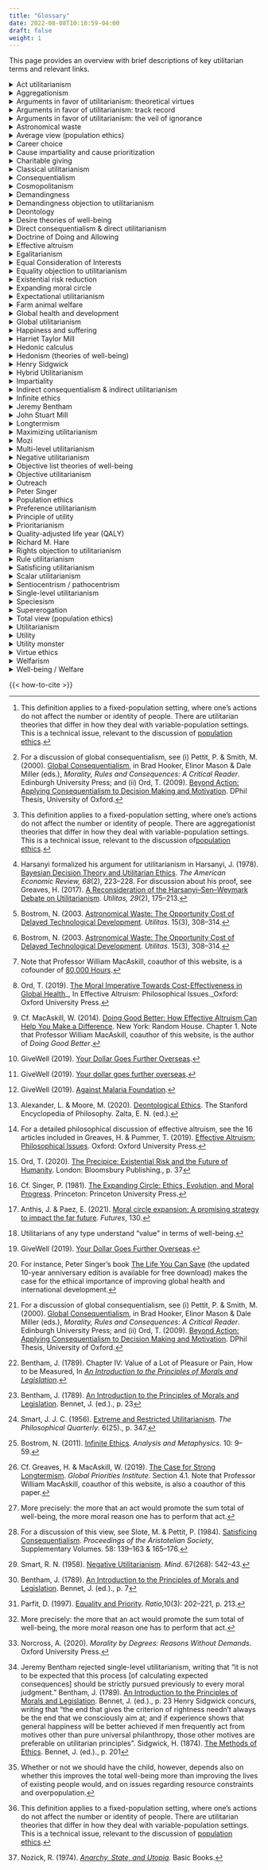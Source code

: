 ```yaml
---
title: "Glossary"
date: 2022-08-08T10:10:59-04:00
draft: false
weight: 1
---
```


This page provides an overview with brief descriptions of key utilitarian terms and relevant links.

<details>
<summary>Act utilitarianism<span class="icon"></span></summary>

Act utilitarianism is the view that one morally ought to promote just the sum total of well-being.[^1] Act utilitarianism is the best known version of [direct consequentialism](/types-of-utilitarianism#consequentialism) and is often contrasted with _rule utilitarianism_, an indirect consequentialist view. Contemporary utilitarian philosophers often endorse [global utilitarianism](/types-of-utilitarianism#global-utilitarianism-versus-hybrid-utilitarianism), which emphasizes that utilitarian standards of moral evaluation apply to anything of interest (not just acts).[^2]

</details>

<details>
<summary>Aggregationism<span class="icon"></span></summary>

_→ Main article: [Aggregationism](/types-of-utilitarianism#aggregationism)_

Aggregationism holds that the value of the world is the sum of the values of its parts, where these parts are local phenomena such as experiences, lives, or societies.[^3] When combined with welfarism and the equal consideration of interests, this view implies that we can meaningfully add up the well-being of different individuals, and use this total to determine which trade-offs are worth making. Aggregationism is one of the [four elements of utilitarian ethical theories](/types-of-utilitarianism#the-four-elements-of-utilitarianism).

</details>

<details>
<summary>Arguments in favor of utilitarianism: theoretical virtues<span class="icon"></span></summary>

_→ Main article:_ _[Arguments for utilitarianism](/arguments-for-utilitarianism)_

Utilitarianism has strong theoretical virtues as an ethical theory. It is simple and clear, and it provides concrete implications for how to act in any situation.

</details>

<details>
<summary>Arguments in favor of utilitarianism: track record<span class="icon"></span></summary>

_→ Main article: [Track Record](/introduction-to-utilitarianism#track-record)_

Utilitarian moral reasoning has a strong track record of contributing to humanity’s collective moral progress. The classical utilitarians of the 18th and 19th centuries—[Jeremy Bentham](/utilitarian-thinker/jeremy-bentham), [John Stuart Mill](/utilitarian-thinker/john-stuart-mill), and [Henry Sidgwick](/utilitarian-thinker/henry-sidgwick)—had social and political attitudes that were far ahead of their time. While the early proponents of utilitarianism were still far from getting everything right, their utilitarian reasoning led them to escape many of their time’s moral prejudices and develop more enlightened moral views. Utilitarianism enabled Bentham, Mill, and Sidgwick to make better moral “predictions” than those who endorsed alternative moral views. That is, utilitarianism led the early utilitarians to many conclusions which struck people as counterintuitive at the time but which most of us now understand as right. This provides us with some reason to expect that when today's "common sense" moral intuitions conflict with utilitarian conclusions, the latter are more likely to be correct. At the very least, checking our moral and political views against utilitarian principles may help us to avoid and overcome some of our own biases.

</details>

<details>
<summary>Arguments in favor of utilitarianism: the veil of ignorance<span class="icon"></span></summary>

_→ Main article:_ _[Arguments for utilitarianism: The Golden Rule, the Veil of Ignorance, and the Ideal Observer](/arguments-for-utilitarianism#the-golden-rule-the-veil-of-ignorance-and-the-ideal-observer)_

Imagine you had to decide how to structure society from behind a [veil of ignorance](https://plato.stanford.edu/entries/original-position/). Behind this veil of ignorance, you know all the facts about each person’s circumstances in society—what their income is, how happy they are, how they are affected by social policies, and their preferences and likes. However, what you do not know is which of these people you are. You only know that you have an _equal chance_of being any__of these people. Imagine, now, that you are trying to act in a rational and self-interested way—you are just trying to do whatever is best for yourself. How would you structure society?

Nobel Prize-winning economist John Harsanyi proved that in this situation you will structure society to promote the sum total of everyone’s well-being.[^4] In other words, if you are rational and acting in self-interest and were put behind the veil of ignorance, you would come to use some version of utilitarianism as the principle to decide about the structure and rules of society.

</details>

<details>
<summary>Astronomical waste<span class="icon"></span></summary>

Oxford philosopher Nick Bostrom [writes that](https://www.nickbostrom.com/astronomical/waste.pdf) “With very advanced technology, a very large population of people living happy lives could be sustained in the accessible region of the universe. For every year that development of such technologies and colonization of the universe is delayed, there is therefore a corresponding opportunity cost: a potential good, lives worth living, is not being realized”.[^5] He coined the term “astronomical waste” to describe this opportunity cost of delayed technological development. Bostrom argues that, despite this large opportunity cost, utilitarians should not aim to maximize the rate of technological progress “but rather that we ought to maximize its safety, i.e. the probability that colonization will eventually occur”.[^6]

See also: [Existential risk reduction](/acting-on-utilitarianism#existential-risk-reduction)

</details>

<details>
<summary>Average view (population ethics)<span class="icon"></span></summary>

_→ Main article: [Average view (population ethics)](/population-ethics#the-average-view)_

The average view of population ethics regards one outcome as better than another if and only if it contains greater average well-being. Since the average view aims only to improve the average well-being level, it disregards—in contrast to [the total view](/population-ethics#the-total-view)—the number of individuals that exist. The average view avoids the [repugnant conclusion](/population-ethics#objecting-to-the-total-view) because it states that reductions in the average well-being level can never be compensated for merely by adding more people to the population.

However, the average view has very little support among moral philosophers since it suffers from severe problems. Among other defects, the average view entails the _sadistic conclusion_: that it can sometimes be better to create lives with negative well-being than to create lives with positive well-being from the same starting point, all else equal. Adding a small number of tortured, miserable people to a population diminishes the average well-being less than adding a sufficiently large number of people whose lives are pretty good, yet below the existing average.

The main alternatives to the average view of population ethics are the _[total view](/population-ethics#the-total-view)_ and _[person-affecting views](/population-ethics#person-affecting-views-and-the-procreative-asymmetry)_. According to the total view, one outcome is better than another if and only if it contains a greater sum total of well-being, even if that is in virtue of simply having more people. Person-affecting views are a family of views that share the intuition that an act can only be good or bad if it is good or bad _for_ someone. Standard person-affecting views stand in opposition to the total view since they entail that there is no moral good in bringing new people into existence because nonexistence means there is no one for whom it could be good to be created.

</details>

<details>
<summary>Career choice<span class="icon"></span></summary>

_→ Main article: [Career choice](/acting-on-utilitarianism#career-choice)_

Most of us will spend around 80,000 hours during our lives on our professional careers, and some careers achieve much more good than others. Your choice of career is, therefore, one of the most important moral choices of your life. By using this time to address the most pressing global problems, we can do an enormous amount of good. Yet, it is far from obvious which careers will allow you to do the most good from a utilitarian perspective.

Fortunately, there is research available to help us make more informed choices. The organization [80,000 Hours](https://80000hours.org/)[^7] aims to help people use their careers to solve the world’s most pressing problems. To do this, they research how individuals can maximize the social impact of their careers, create online advice, and support readers who might enter priority areas.

</details>

<details>
<summary>Cause impartiality and cause prioritization<span class="icon"></span></summary>

[Cause impartiality](/utilitarianism-and-practical-ethics#cause-impartiality) is the view that one’s choice of social cause to focus on should depend on, and only on, the expected amount of good that one can do in that cause. Which causes will allow us to do the greatest amount of good by promoting well-being? Finding the answer to that question is called [cause prioritization](/acting-on-utilitarianism#cause-prioritization).

We know that some ways of benefiting individuals do much more good than others. For example, within the cause of [global health and development](/acting-on-utilitarianism#global-health-and-development), some interventions are over 100 times as effective as others.[^8] Furthermore, many researchers believe that the difference in expected impact among _causes_ is as great as the differences among _interventions within a particular cause_. If so, focusing on the very best causes is vastly more impactful than focusing on average ones.

</details>

<details>
<summary>Charitable giving<span class="icon"></span></summary>

_→ Main article: [Charitable giving](/acting-on-utilitarianism#charitable-giving)_

In slogan form, the utilitarian recommendation for using your money to help others is to “give more and give better”. Giving more simply means increasing the proportion of your income you give to charity. Giving better means finding and donating to the organizations that make the best use of your donation.

Citizens of affluent countries are in the richest few percent of the world’s population. By making small sacrifices, those in the affluent world have the power to dramatically improve the lives of others. Due to the extreme inequalities in wealth and income, one can do a lot more good by giving money to those most in need than by spending it on oneself.[^9]

To give better, one can follow the recommendations from organizations such as [GiveWell](https://www.givewell.org/), which conducts exceptionally in-depth charity evaluations. GiveWell’s best-guess estimate is that the most cost-effective charities working in global health can save a child’s life for about $3,000.[^10]

</details>

<details>
<summary>Classical utilitarianism<span class="icon"></span></summary>

_→ Main article: [Classical utilitarianism](/types-of-utilitarianism#the-two-elements-of-classical-utilitarianism)_

Classical utilitarianism is the view that one morally ought to promote just the sum total of happiness over suffering. Classical utilitarianism can be distinguished from the wider utilitarian family of views because it accepts _[hedonism](/theories-of-wellbeing#hedonism)_ as a theory of well-being and _[the total view](/population-ethics#the-total-view)_ of population ethics.

</details>

<details>
<summary>Consequentialism<span class="icon"></span></summary>

_→ Main article: [Consequentialism](/types-of-utilitarianism#consequentialism)_

Consequentialism is the view that one morally ought to promote just good outcomes. On this view, bringing about good outcomes is all that ultimately matters, from a moral perspective. Thus, to evaluate whether to perform an action, we should look at its overall consequences, rather than any of its other features (such as the _type_ of action that it is). For instance, when breaking a promise has bad consequences—as it usually does—consequentialists oppose it. However, breaking a promise is not considered wrong in itself. In exceptional cases, breaking a promise could be the morally best action available, such as when it is necessary to save a life.

Consequentialism is one of the [four elements of utilitarian ethical theories](/types-of-utilitarianism#the-four-elements-of-utilitarianism).

External links: [Consequentialism](https://plato.stanford.edu/entries/consequentialism/ ), Stanford Encyclopedia of Philosophy

</details>

<details>
<summary>Cosmopolitanism<span class="icon"></span></summary>

_→ Main article: [Cosmopolitanism](/utilitarianism-and-practical-ethics#cosmopolitanism)_

Moral cosmopolitanism is the view that if you have the means to save a life in a faraway country, doing so matters just as much as saving a life close by in your own country; all lives deserve equal moral consideration, wherever they are.

Utilitarianism accepts moral cosmopolitanism and consequently regards geographical distance and national membership as not intrinsically morally relevant. This means that, by the lights of utilitarianism, we have no grounds for discriminating against someone because of where they live, where they come from, or what nationality they have.

An implication of accepting moral cosmopolitanism is to take [improving global health and development](/acting-on-utilitarianism#global-health-and-development) very seriously as moral priorities.

External links: [Taxonomy of Contemporary Cosmopolitanisms](https://plato.stanford.edu/entries/cosmopolitanism/#TaxoContCosm ), Stanford Encyclopedia of Philosophy

</details>

<details>
<summary>Demandingness<span class="icon"></span></summary>

_→ Main article: [Demandingness](/utilitarianism-and-practical-ethics#demandingness)_

Utilitarianism is a very demanding ethical theory: it maintains that any time you can do more to help other people than you can to help yourself, you should do so. For example, if you could sacrifice your life to save the lives of several other people then, other things being equal, according to utilitarianism, you ought to do so.

Though occasions where sacrificing your own life is the best thing to do are rare, utilitarianism is still very demanding in the world today. For example, by[donating to a highly effective global health charity](/acting-on-utilitarianism#charitable-giving), you can save a child’s life for just a few thousand dollars.[^11] As long as such donations benefit others more than a few thousand dollars would benefit yourself—as they almost certainly do, if you are a typical citizen of an affluent country—you ought to donate. Indeed, you likely ought to donate the majority of your lifetime income.

As well as requiring very significant donations, utilitarianism claims that you ought to [choose whatever career will most benefit others](/acting-on-utilitarianism#career-choice), too. This might involve non-profit work, conducting important research, or going into politics or advocacy.

See also: [Demandingness Objection to Utilitarianism](/objections-to-utilitarianism/demandingness)

</details>

<details>
<summary>Demandingness objection to utilitarianism<span class="icon"></span></summary>

_→ Main article: [Demandingness objection to utilitarianism](/objections-to-utilitarianism/demandingness)_

Many critics argue that utilitarianism is too demanding, because it requires us to always act such as to bring about the best outcome. The theory leaves no room for actions that are permissible yet do not bring about the best consequences; this is why some critics claim that utilitarianism is a morality only for saints.

Consider that the money a person spends on dining out could pay for several bednets, each protecting two children in a low-income country from malaria for about two years.[^12] From a utilitarian perspective, the benefit to the person from dining out is much smaller than the benefit to the children from not having malaria, so it would seem the person has acted wrongly in choosing to have a meal out. Analogous reasoning applies to how we use our time: the hours someone spends on social media should apparently be spent volunteering for a charity, or working harder at one’s job to earn more money to donate.

See the article [The Demandingness Objection](/objections-to-utilitarianism/demandingness) on how proponents of utilitarianism might respond to this objection.

</details>

<details>
<summary>Deontology<span class="icon"></span></summary>

According to _deontology_, morality is about following a system of duties and rules, like “Do Not Lie” or “Do Not Steal”. As Larry Alexander and Michael Moore [write](https://plato.stanford.edu/entries/ethics-deontological/ ): “In contrast to consequentialist theories, deontological theories judge the morality of choices by criteria different from the states of affairs those choices bring about. The most familiar forms of deontology, and also the forms presenting the greatest contrast to consequentialism, hold that some choices cannot be justified by their effects—that no matter how morally good their consequences, some choices are morally forbidden”.[^13]

The main alternatives to deontology are _[consequentialism](/types-of-utilitarianism#consequentialism)_, the view that the moral rightness of actions (or rules, policies, etc.) depends on, and only on, the value of their consequences, and _[virtue ethics](https://plato.stanford.edu/entries/ethics-virtue/)_, according to which morality is fundamentally about having or developing a virtuous character.

External links: [Deontological Ethics](https://plato.stanford.edu/entries/ethics-deontological/ ), Stanford Encyclopedia of Philosophy

</details>

<details>
<summary>Desire theories of well-being<span class="icon"></span></summary>

_→ Main article: [Desire theories of well-being](/theories-of-wellbeing#desire-theories)_

According to desire theories only the satisfaction of desires or preferences matters for an individual’s well-being. The most well known desire theory is preference utilitarianism, the ethical theory on which you ought to promote just the sum total of preference satisfaction over dissatisfaction.

The alternatives to desire theories include _[hedonism](/theories-of-wellbeing#hedonism)_, according to which the individual’s conscious experiences determines their well-being, and _[objective list theories](/theories-of-wellbeing#objective-list-theories)_, which propose a list of items that constitute well-being, such as conscious experiences, art, knowledge, love, friendship, and more.

</details>

<details>
<summary>Direct consequentialism & direct utilitarianism<span class="icon"></span></summary>

_→ Main article: [Consequentialism](/types-of-utilitarianism#consequentialism)_

According to direct consequentialism, the rightness of an action (or rule, policy, etc.) depends only on its consequences. On this view, to determine the right action in some set of feasible actions, we should directly evaluate the consequences of the actions to see which has the best consequences. The most well known direct consequentialist view is act utilitarianism, which assesses the moral rightness of actions, and only of actions, according to the sum total of well-being they produce.

The alternative to direct consequentialism is indirect consequentialism, according to which we should evaluate the moral status of an action (or rule, policy, etc.) _indirectly_, based on its relationship to something else (such as a rule), whose status is itself assessed in terms of its consequences.

</details>

<details>
<summary>Doctrine of Doing and Allowing<span class="icon"></span></summary>

_→ Main article: [Doctrine of Doing and Allowing](/utilitarianism-and-practical-ethics#is-there-a-difference-between-doing-and-allowing-harm)_

Many non-consequentialists believe there is a morally relevant difference between [doing harm and allowing harm](https://plato.stanford.edu/entries/doing-allowing/), even if the consequences of an action or inaction are the same. This position is known as the “Doctrine of Doing and Allowing”, according to which harms caused by actions—by things we actively do—are worse than harms of omission.

However, while consequentialists—including utilitarians—accept that doing harm is typically instrumentally worse than allowing harm, they deny that doing harm is intrinsically worse than allowing harm. Thus, they reject the Doctrine of Doing and Allowing.

</details>

<details>
<summary>Effective altruism<span class="icon"></span></summary>

_→ Main article: [Effective altruism](/acting-on-utilitarianism#effective-altruism)_

Those in the [effective altruism](https://www.effectivealtruism.org/) movement try to figure out, of all the different uses of our resources, which ones will do the most good, impartially considered, and act on that basis. So defined, effective altruism is both a research project—to figure out how to do the most good—and a practical project to implement the best guesses we have about how to do the most good.[^14]

</details>

<details>
<summary>Egalitarianism<span class="icon"></span></summary>

_→ Main article: [Egalitarianism](/near-utilitarian-alternatives#egalitarianism-and-distributive-justice)_

Egalitarianism is the view that inequality is bad _in itself_, over and above any instrumental effects it may have on people's well-being.

Egalitarians thus reject [welfarism](/types-of-utilitarianism#welfarism), the view that positive well-being is the only intrinsic good, and negative well-being is the only intrinsic bad.

External links: [Egalitarianism](https://plato.stanford.edu/entries/egalitarianism/ ), Stanford Encyclopedia of Philosophy

</details>

<details>
<summary>Equal Consideration of Interests<span class="icon"></span></summary>

_→ Main article: [Impartiality and the Equal Consideration of Interests](/types-of-utilitarianism#impartiality-and-the-equal-consideration-of-interests)_

The _equal consideration of interests_ is a distinctively utilitarian conception of impartiality, according to which equal weight must be given to the interests of all individuals. This means treating well-being as equally valuable regardless of when, where, or to whom it occurs.

Alternative views include [prioritarianism](/near-utilitarian-alternatives#prioritarianism) (which gives extra weight to the interests of the worse off) and [partialism](/near-utilitarian-alternatives#egoism-and-partialism) (which abandons impartiality, allowing us to give extra weight to ourselves and the interests of our nearest and dearest).

</details>

<details>
<summary>Equality objection to utilitarianism<span class="icon"></span></summary>

_→ Main article: [Equality objection to utilitarianism](/objections-to-utilitarianism/equality)_

Some argue that utilitarianism conflicts with the ideal of equality. Suppose, for example, that you could choose between two possible distributions of well-being, _Equality_and _Inequality_: Equality has 1,000 people at well-being level 45, while Inequality has 500 people at 80 well-being and another 500 people at 20 well-being.

By the lights of utilitarianism, only the sum total of well-being determines the goodness of an outcome: it does not matter how that well-being is distributed across people. Since the sum total of well-being is greater in Inequality (= 50) than in Equality (= 45), the unequal outcome is preferable according to utilitarianism. Some philosophers object to the utilitarian view regarding this choice, claiming that the equal distribution of well-being in Equality provides a reason to choose this outcome. On this view, total well-being is not all that matters; equality of distribution also matters. Equality, it is claimed, is an important moral consideration that the utilitarian overlooks.

See the article [The Equality Objection](/objections-to-utilitarianism/equality) on how proponents of utilitarianism might respond to this objection.

</details>

<details>
<summary>Existential risk reduction<span class="icon"></span></summary>

_→ Main article: [Existential risk reduction](/acting-on-utilitarianism#existential-risk-reduction)_

An existential risk is a risk that threatens the destruction of humanity’s long-term potential—such as all-out nuclear war, or extreme climate change, or an engineered global pandemic.[^15] From a utilitarian perspective (and the perspective of many other moral views), the realization of an existential risk would be uniquely bad and much worse than non-existential catastrophes. Besides the deaths of all 7.8 billion people on this planet, an existential catastrophe would irreversibly deprive humanity of a potentially grand future and preclude trillions of lives to come. Since the stakes involved with existential risks are so large, their mitigation may, therefore, be one of the most important moral issues we face.

External links: [The Precipice: Existential Risk and the Future of Humanity](https://theprecipice.com/ ), Toby Ord (2020)

</details>

<details>
<summary>Expanding moral circle<span class="icon"></span></summary>

_→ Main article: [The expanding moral circle](/utilitarianism-and-practical-ethics#the-expanding-moral-circle)_

We now recognize that characteristics like race, gender, and sexual orientation do not justify discriminating against individuals or disregarding their suffering. Over time, our society has gradually expanded our moral concern to ever more groups, a trend of moral progress often called the _expanding moral circle_.[^16] But what are the limits of this trend?

Utilitarianism provides a clear response to this question: We should extend our moral concern to all _sentient beings_, meaning every individual capable of experiencing positive or negative conscious states. This includes humans and probably many non-human animals, but not plants or other entities that are non-sentient. This view is sometimes called _sentiocentrism_ as it regards sentience as the characteristic that entitles individuals to moral concern.

A priority for utilitarians may be to help society to continue to widen its moral circle of concern.[^17] For instance, we may want to persuade people that they should help not just those in their own country, but also those on the other side of the world; not just those of their own species but all sentient creatures; and not just people currently alive but any people whose lives they can affect, including those in generations to come.

</details>

<details>
<summary>Expectational utilitarianism<span class="icon"></span></summary>

_→ Main article: [Expectational utilitarianism](/types-of-utilitarianism#expectational-utilitarianism-versus-objective-utilitarianism)_

Expectational utilitarianism is the view we should promote _expected_ well-being, as opposed to the well-being an action will _in fact_ produce. Expectational utilitarianism states we should choose the actions with the highest expected value.[^18] The expected value of an action is the sum of the value of each of the potential outcomes multiplied by the probability of that outcome occurring. So, for example, according to expectational utilitarianism, we should choose a 10% chance of saving 1,000 lives over a 50% chance of saving 150 lives because the former option saves an expected 100 lives (= 10% \*1,000 lives) whereas the latter option saves an expected 75 lives (= 50%* 150 lives).

The main alternative to expectational utilitarianism is _objective utilitarianism_, on which the rightness of an action depends on the well-being it will _in fact_ produce.

</details>

<details>
<summary>Farm animal welfare<span class="icon"></span></summary>

_→ Main article: [Farm animal welfare](/acting-on-utilitarianism#farm-animal-welfare)_

Improving the welfare of farmed animals should be a high moral priority for utilitarians. The argument for this conclusion is simple: First, [animals matter morally](/utilitarianism-and-practical-ethics#speciesism); second, humans cause a huge amount of unnecessary suffering to animals in factory farms; third, there are easy ways to reduce the number of farmed animals and the severity of their suffering.

</details>

<details>
<summary>Global health and development<span class="icon"></span></summary>

_→ Main article: [Global health and development](/acting-on-utilitarianism#global-health-and-development)_

Efforts in global health and development have a great track record of improving lives, making this cause appear especially tractable. Indeed, the best interventions in global health and development are incredibly cost-effective:[GiveWell](https://www.givewell.org/), a leading organization that conducts in-depth charity evaluations, estimates that top-rated charities can prevent the death of a child from malaria for just a few thousand dollars by providing preventive drugs.[^19] On this basis, global health and development may be considered a particularly high priority cause for utilitarians.[^20]

</details>

<details>
<summary>Global utilitarianism<span class="icon"></span></summary>

_→ Main article: [Global utilitarianism](/types-of-utilitarianism#global-utilitarianism-versus-hybrid-utilitarianism)_

Global utilitarianism is the view that the utilitarian standards of moral evaluation apply to anything of interest, including actions, motives, rules, virtues, policies, social institutions, etc.

Global utilitarianism assesses the moral nature of, for example, a particular character trait, such as kindness or loyalty, based on the consequences that trait has for the well-being of others—just as act utilitarianism morally evaluates actions. Global utilitarianism's broad focus may help it to explain certain supposedly "non-consequentialist" intuitions.[^21] For instance, it captures the understanding that morality is not just about choosing the right acts but is also about following certain rules and developing a virtuous character.

</details>

<details>
<summary>Happiness and suffering<span class="icon"></span></summary>

_→ Main article: [Theories of well-being: hedonism](/theories-of-wellbeing#hedonism)_

Philosophers commonly use _happiness_ and _suffering_ as shorthand for the terms _positive conscious experience_ and _negative conscious experience_, respectively. According to ethical hedonists, happiness is the only thing good in and of itself and suffering is the only thing bad in and of itself. The hedonistic conception of happiness is broad: It covers not only paradigmatic instances of sensual pleasure—such as the experiences of eating delicious food or having sex—but also other positively valenced experiences, such as the experiences of solving a problem, reading a novel, or helping a friend.

</details>

<details>
<summary>Harriet Taylor Mill<span class="icon"></span></summary>

_→ Main article: [Harriet Taylor Mill](/utilitarian-thinker/harriet-taylor-mill)_

Harriet Taylor Mill (1807 - 1858) was a British philosopher and women’s rights advocate. A close friend and later wife of John Stuart Mill, she had a profound impact on his thinking and worked in close collaboration with him. Despite her many contributions in books and magazines, most of her writing was only published under her own name after her death.

</details>

<details>
<summary>Hedonic calculus<span class="icon"></span></summary>

[Jeremy Bentham](/utilitarian-thinker/jeremy-bentham) proposed the hedonic calculus, or felicific calculus, as a method to determine the goodness and badness of an action’s consequences.[^22] Bentham suggested that in assessing these consequences, one should take into account their _intensity, duration, certainty, propinquity, fecundity_ (the chance that a pleasure is followed by other ones, a pain by further pains), _purity_ (the chance that pleasure is followed by pains and vice versa), and _extent_ (the number of persons affected). Applying the hedonic calculus to similarly assess all the alternative actions, would show which one has the best overall consequences, and should therefore be chosen.

However, Bentham was realistic about the limitations of this method, writing that “it is not to be expected that this process [of calculating expected consequences] should be strictly pursued previously to every moral judgment”.[^23]

</details>

<details>
<summary>Hedonism (theories of well-being)<span class="icon"></span></summary>

_→ Main article: [Hedonism (theories of well-being)](/theories-of-wellbeing#hedonism)_

Hedonism is the view that well-being consists in, and only in, the balance of positive over negative conscious experiences. For hedonism the only things good in and of themselves are the experiences of positive conscious states, such as enjoyment and pleasure; and the only things bad in and of themselves are the experiences of negative conscious states, such as misery and pain.

The hedonistic conception of happiness is broad: It covers not only paradigmatic instances of sensual pleasure—such as the experiences of eating delicious food or having sex—but also other positively valenced experiences, such as the experiences of solving a problem, reading a novel, or helping a friend. Hedonists claim that all these experiences are _intrinsically_ valuable, which means they are valuable in and of themselves. Other goods, such as wealth, health, justice, fairness and equality are also valued by hedonists, but they are valued _instrumentally_. This means they are valued to the extent that they affect the conscious experience of individuals, rather than being valued in and of themselves.

The two main alternatives to hedonism are _[desire theories](/theories-of-wellbeing#desire-theories)_, according to which only the satisfaction of desires or preferences matters for an individual’s well-being, and _[objective list theories](/theories-of-wellbeing#objective-list-theories)_, which propose a list of items that constitute well-being. This list can include conscious experiences or satisfied preferences, but it rarely stops there; ethicists commonly argue that the objective list includes art, knowledge, love, friendship, and more.

</details>

<details>
<summary>Henry Sidgwick<span class="icon"></span></summary>

_→ Main article: [Henry Sidgwick](/utilitarian-thinker/henry-sidgwick)_

Henry Sidgwick (1838 - 1900) was a British philosopher and economist. One of the classical utilitarians, he wrote one of the most important statements of utilitarianism in his [The Methods of Ethics](https://www.earlymoderntexts.com/assets/pdfs/sidgwick1874.pdf), which was said to be “the best book ever written on ethics”.[^24]

</details>

<details>
<summary>Hybrid Utilitarianism<span class="icon"></span></summary>

_→ Main article: [Global vs Hybrid Utilitarianism](/types-of-utilitarianism#global-utilitarianism-versus-hybrid-utilitarianism)_

Hybrid utilitarianism is the view that, while one morally ought to promote just overall well-being, the moral quality of an aim or intention can depend on factors other than whether it promotes overall well-being. In particular, hybrid utilitarians may understand virtue and praise-worthiness as concerning whether the target individual _intends_ good results, in contrast to global utilitarian evaluation of whether the target's intentions _produce_good results. When the two come into conflict, we should prefer to achieve good results than to merely intend them—so in this sense the hybrid utilitarian agrees with much that the global utilitarian wants to say. Hybridists just hold that there is more to say in addition.

</details>

<details>
<summary>Impartiality<span class="icon"></span></summary>

_→ Main article: [Impartiality](/types-of-utilitarianism#impartiality-and-the-equal-consideration-of-interests)_

Impartiality is the view that the identity of individuals is irrelevant to the value of an outcome. Utilitarians accept a conception of impartiality that further entails the _equal consideration of interests_: that is, the claim that equal weight must be given to the interests of all individuals. This means treating well-being as equally valuable regardless of when, where, or to whom it occurs. As a consequence, utilitarianism values the well-being of all individuals equally, regardless of their nationality, gender, [where](/utilitarianism-and-practical-ethics#cosmopolitanism) or [when they live](/utilitarianism-and-practical-ethics#longtermism), or even [their species](/utilitarianism-and-practical-ethics#speciesism).

Impartiality is one of the [four elements of utilitarian ethical theories](/types-of-utilitarianism#the-four-elements-of-utilitarianism).

</details>

<details>
<summary>Indirect consequentialism & indirect utilitarianism<span class="icon"></span></summary>

_→ Main article: [Consequentialism](/types-of-utilitarianism#consequentialism)_

According to indirect consequentialism we should evaluate the moral status of an action _indirectly_, based on its relationship to something else (such as a rule), whose status is itself assessed in terms of its consequences. The most well known indirect consequentialist view is rule utilitarianism, which holds that what makes an action right is that it conforms to the set of rules that would have the best utilitarian consequences if they were generally accepted or followed.

The main alternative to indirect consequentialism is direct consequentialism, according to which the rightness of an action (or rule, policy, etc.) depends only on its consequences.

</details>

<details>
<summary>Infinite ethics<span class="icon"></span></summary>

[In a 2011 paper](https://www.nickbostrom.com/ethics/infinite.html), Nick Bostrom suggests that infinities in ethics may present a problem for aggregative consequentialist theories, including utilitarianism. Bostrom describes this problem as follows: “Modern cosmology teaches that the world might well contain an infinite number of happy and sad people and other candidate value-bearing locations. Aggregative ethics implies that such a world contains an infinite amount of positive value and an infinite amount of negative value. You can affect only a finite amount of good or bad. In standard cardinal arithmetic, an infinite quantity is unchanged by the addition or subtraction of any finite quantity. So it appears you cannot change the value of the world”.[^25]

</details>

<details>
<summary>Jeremy Bentham<span class="icon"></span></summary>

_→ Main article: [Jeremy Bentham](/utilitarian-thinker/jeremy-bentham)_

Jeremy Bentham (1748 - 1832) was a British philosopher and social reformer, who is widely regarded as the founder of classical utilitarianism. His most influential work is [An Introduction to the Principles of Morals and Legislation](https://www.earlymoderntexts.com/assets/pdfs/bentham1780.pdf) (1789).

</details>

<details>
<summary>John Stuart Mill<span class="icon"></span></summary>

_→ Main article: [John Stuart Mill](/utilitarian-thinker/john-stuart-mill)_

John Stuart Mill (1806 - 1873) was a British philosopher and political economist. A student of Jeremy Bentham, Mill promoted the ideas of utilitarianism and liberalism and has been called “the most influential English language philosopher of the nineteenth century”. His most influential works include his books [Utilitarianism](https://www.earlymoderntexts.com/assets/pdfs/mill1863.pdf) (1863) and [On Liberty](https://socialsciences.mcmaster.ca/econ/ugcm/3ll3/mill/liberty.pdf) (1859).

</details>

<details>
<summary>Longtermism<span class="icon"></span></summary>

_→ Main article: [Longtermism](/utilitarianism-and-practical-ethics#longtermism)_

Strong longtermism is the view that the most important determinant of the value of our actions today is how those actions affect the very long-run future. Strong longtermism is implied by most plausible forms of utilitarianism[^26] if we assume that some of our actions can meaningfully affect the long-term future and that we can estimate which effects are positive and which negative. A key reason why most utilitarians would endorse strong longtermism is that they accept _temporal [impartiality](/types-of-utilitarianism#impartiality-and-the-equal-consideration-of-interests)_, the view that the well-being of future generations is no less important simply because they are far away in time than the well-being of those alive today.

An implication of strong longtermism is to take [existential risk reduction](/acting-on-utilitarianism#existential-risk-reduction) very seriously as a moral priority.

External links:

* Greaves, H. & MacAskill, W. (2019). [The case for strong longtermism](https://globalprioritiesinstitute.org/hilary-greaves-william-macaskill-the-case-for-strong-longtermism/ ). _Global Priorities Institute Working Paper_, 7.
* Beckstead, N. (2013). [On the Overwhelming Importance of Shaping the Far-Future](https://drive.google.com/open?id=0B4kMPIEI5Mb8Q0tOUTA1M0hBcGM). Ph.D. Dissertation, Rutgers University.

</details>

<details>
<summary>Maximizing utilitarianism<span class="icon"></span></summary>

_→ Main article: [Scalar versus maximizing or satisficing utilitarianism](/types-of-utilitarianism#reconstructing-rightness-maximizing-satisficing-and-scalar-utilitarianism)_

Maximizing utilitarianism is the view that within any set of options, the action that produces the most well-being is right, and all other actions are wrong.

Though this is the most common statement of utilitarianism, it may be misleading in some respects. Utilitarians agree that you _ideally_ ought to choose whatever action would best promote overall well-being. That's what you have the _most_ moral reason to do. But they do not recommend blaming you every time you fall short of this ideal. As a result, many utilitarians consider it misleading to take their claims about what ideally ought to be done as providing an account of moral "rightness" or "obligation" in the ordinary sense.

The main alternatives to maximizing utilitarianism include _scalar utilitarianism_, according to which rightness and wrongness are matters of degree[^27], and _satisficing utilitarianism_, which holds that within any set of options, an action is right if it produces _enough_ well-being.[^28]

</details>

<details>
<summary>Mozi<span class="icon"></span></summary>

_→ Main article: [Mozi](/utilitarian-thinker/mozi)_

Mò Dí (墨翟), better known as Mòzǐ or “Master Mò,” flourished c. 430 BCE. in what is now Tengzhou, Shandong Province, China. Likely an artisan by craft, Mò Dí attracted many dedicated followers and founded the philosophical school of Mohism during China’s Warring States Period (475 - 221 BCE)—an early predecessor to utilitarianism.

</details>

<details>
<summary>Multi-level utilitarianism<span class="icon"></span></summary>

_→ Main article: [Multi-level utilitarianism versus single-level utilitarianism](/types-of-utilitarianism#multi-level-utilitarianism-versus-single-level-utilitarianism)_

Multi-level utilitarianism is the view that individuals should usually follow tried-and-tested rules of thumb, or _heuristics_, rather than trying to calculate which action will produce the most well-being. According to multi-level utilitarianism, following, under most circumstances, a set of simple moral heuristics—do not lie, steal, kill, etc.—will lead to the best outcomes overall. Often, we should use the commonsense moral norms and laws of our society as rules of thumb to guide our actions. Following these norms and laws usually leads to good outcomes because they are based on society’s experience of what promotes individual well-being.

Thus, multi-level utilitarianism understands utilitarianism as a _criterion of rightness_, not as a _decision procedure_. A criterion of rightness tells us what it takes for an action (or rule, policy, etc.) to be right or wrong. A decision procedure is something that we use when thinking about what to do.

The main alternative to multi-level utilitarianism is _single-level utilitarianism_, which treats utilitarianism as both a criterion of rightness and a decision procedure.

</details>

<details>
<summary>Negative utilitarianism<span class="icon"></span></summary>

Negative utilitarianism is a version of utilitarianism that assigns either no (at its most extreme) or considerably less (in its moderate form) value to the promotion of happiness relative to the reduction of suffering. One of the earliest academic formulations and critiques of negative utilitarianism was made by R. N. Smart in response to Karl Popper.[^29]

External links:

* Smart, J.J.C. (1989). [Negative Utilitarianism](https://doi.org/10.1007/978-94-009-2380-5_3), in D’Agostino F., Jarvie I.C. (eds) _Freedom and Rationality. Boston Studies in the Philosophy of Science_. 117. Springer, Dordrecht.
* Walker, A. D. M. (1974). [Negative Utilitarianism](http://www.jstor.org/stable/2252744). _Mind_, New Series. 83(331): 424–28.
* Acton, H. B. & Watkins, J. W. N. (1963). [Symposium: Negative Utilitarianism](https://www.jstor.org/stable/4106709). _Proceedings of the Aristotelian Society, Supplementary Volumes_ 37: 83–114.

</details>

<details>
<summary>Objective list theories of well-being<span class="icon"></span></summary>

_→ Main article: [Objective list theories of well-being](/theories-of-wellbeing#objective-list-theories)_

Objective list theories propose a list of items that constitute well-being. This list can include conscious experiences or satisfied preferences, but it rarely stops there; ethicists commonly argue that the objective list includes art, knowledge, love, friendship, and more.

The main alternatives to objective list theories include _[hedonism](/theories-of-wellbeing#hedonism)_, the view that well-being consists in, and only in, the balance of positive over negative conscious experiences, and _[desire theories](/theories-of-wellbeing#desire-theories)_, according to which only the satisfaction of desires or preferences matters for an individual’s well-being.

</details>

<details>
<summary>Objective utilitarianism<span class="icon"></span></summary>

_→ Main article: [Expectation utilitarianism versus objective utilitarianism](/types-of-utilitarianism#expectational-utilitarianism-versus-objective-utilitarianism)_

Objective utilitarianism is the view that the rightness of an action depends on the well-being it will _in fact_ produce, as opposed to the view we should promote _expected_well-being (i.e. expectational utilitarianism).

</details>

<details>
<summary>Outreach<span class="icon"></span></summary>

_→ Main article: [Outreach](/acting-on-utilitarianism#outreach)_

An effective way of doing good is by inspiring others to try to do more good. Thus, the best course of action for many people may be to develop and promote positive ideas and values, such as those associated with utilitarianism, and be a positive role-model in one’s behavior. By raising awareness of positive ideas and values, it is plausible that you could inspire several people to follow their recommendations. In this way, you will achieve a multiplier effect on your social impact—the people you inspire will do several times as much good as you would have achieved by working directly to solve the most important moral problems. Because many positive ideas and values, including utilitarianism, are still little-known and little understood, there may be a lot of value in promoting them.

</details>

<details>
<summary>Peter Singer<span class="icon"></span></summary>

_→ Main article: [Peter Singer](/utilitarian-thinker/peter-singer)_

Peter Singer (1946) is an Australian moral philosopher and Professor of Bioethics at Princeton University. His work concentrates on issues in applied ethics, in particular our treatment of animals, the ethics of global poverty, and effective altruism. The publication of his 1975 book [Animal Liberation](https://en.wikipedia.org/wiki/Animal_Liberation_(book)) helped start the modern animal rights movement.

</details>

<details>
<summary>Population ethics<span class="icon"></span></summary>

_→ Main article: [Population ethics](/population-ethics)_

Population ethics deals with the ethical problems that arise when our actions affect who and how many people are born and at what quality of life.

Some of the main theories of population ethics include the _[total view](/population-ethics#the-total-view)_, the _[average view](/population-ethics#the-average-view)_, and _[person-affecting views](/population-ethics#person-affecting-views-and-the-procreative-asymmetry)_. According to the total view, one outcome is better than another if and only if it contains greater total well-being, even if that is in virtue of simply having more people. Similarly, according to the average view, one outcome is better than another if and only if it contains greater average well-being. Person-affecting views are a family of views that share the intuition that an act can only be good/bad if it is good/bad _for_ someone. Standard person-affecting views stand in opposition to the total view since they entail that there is no moral good in bringing new people into existence because nonexistence means there is no one for whom it could be good to be created.

External links:

* Greaves, H. (2017). [Population Axiology]( https://doi.org/10.1111/phc3.12442). _Philosophy Compass_. 12.
* [The Repugnant Conclusion](https://plato.stanford.edu/archives/spr2017/entries/repugnant-conclusion/). The Stanford Encyclopedia of Philosophy.

</details>

<details>
<summary>Preference utilitarianism<span class="icon"></span></summary>

_→ Main article: [Theories of well-being](/theories-of-wellbeing)_

Preference utilitarianism is the ethical theory on which one ought to promote just the sum total of preference satisfaction over dissatisfaction. In addition to the [four elements](/types-of-utilitarianism#the-four-elements-of-utilitarianism) shared by all utilitarian ethical theories, preference utilitarianism accepts a [desire theory](/theories-of-wellbeing#desire-theories) of well-being, according to which only the satisfaction of desires or preferences matters for an individual’s well-being.

Other utilitarians may accept a different theory of well-being, such as hedonism or objective list theory.

</details>

<details>
<summary>Principle of utility<span class="icon"></span></summary>

In his main work _An Introduction to the Principles of Morals and Legislation_, [Jeremy Bentham](/utilitarian-thinker/jeremy-bentham) calls the core idea at the heart of his utilitarian philosophy the _principle of utility_. He describes it as follows: “By the ‘principle of utility’ is meant the principle that approves or disapproves of every action according to the tendency it appears to have to increase or lessen—i.e. to promote or oppose—the happiness of the person or group whose interest is in question”.[^30]

</details>

<details>
<summary>Prioritarianism<span class="icon"></span></summary>

_→ Main article: [Prioritarianism](/near-utilitarian-alternatives#prioritarianism)_

Prioritarianism holds that "benefiting people matters more the worse off these people are."[^31] Prioritarians thus reject the utilitarian conception of impartiality that assigns equal weight to everyone's interests (no matter their current level of well-being.)

External links: [Priority](https://plato.stanford.edu/entries/egalitarianism/#Pri ), Stanford Encyclopedia of Philosophy

</details>

<details>
<summary>Quality-adjusted life year (QALY)<span class="icon"></span></summary>

The quality-adjusted life year (QALY) is a measure of the value of health outcomes, taking into account both _quantity_ and _quality_ of life.

When medical resources are scarce, utilitarians (amongst others) will want the resources to be distributed efficiently, i.e. so as to do the most good. While it would be intrusive and impractical to compare different individuals' well-being in any especially fine-grained way, it's important to at least consider the health outcomes of an intervention, such as its effects on one's life expectancy. Note that not all "life-saving" interventions are equal in this regard: to save an eighty year-old's life might really mean to provide them with 5 extra life-years (in expectation), whereas saving a thirty year-old might grant them 50+ extra life-years. This is a big difference in how much health benefit each stands to gain from having their life "saved".

But _quantity_ of life is not the only thing that's relevant: we also care about _quality_ of life. Health economists thus devised the _quality-adjusted life-year_ metric, based on survey data of how most people would weigh trade-offs between different medical conditions and extra years of life. For example, if most people would require at least ten years of life while clinically depressed in order to outweigh the value of one year of life in full health, that suggests they value one life-year of clinical depression as roughly equal to 0.1 QALYs. If given a choice between successfully treating clinical depression for 20 years (i.e., 0.9 * 20 = 18 QALY gain), or extending someone else's life by 10 years in full health (i.e. 10 QALY gain), these made-up numbers would suggest that the depression treatment was more important.

External links:

* Sassi, F. (2006) [Calculating QALYs, comparing QALY and DALY calculations](https://doi.org/10.1093/heapol/czl018)._Health Policy Plan_, 21(5): 402–8.
* Singer, P., McKie, J., Kuhse, H., & Richardson, J. (1995). [Double jeopardy and the use of QALYs in health care allocation](http://dx.doi.org/10.1136/jme.21.3.144). _Journal of Medical Ethics_, 21(3): 144–150.
* Chappell, R.Y. (2016). [Against ‘Saving Lives’: Equal Concern and Differential Impact](https://dx.doi.org/10.1111/bioe.12171). _Bioethics_, 30(3): 159–164. (Note that Chappell is a co-author of this website)

</details>

<details>
<summary>Richard M. Hare<span class="icon"></span></summary>

_→ Main article: [Richard M. Hare](/utilitarian-thinker/richard-hare)_

Richard M. Hare (1919 - 2002) was a British philosopher and Professor at the Universities of Oxford and Florida. One of the most influential moral philosophers of the twentieth century, Hare is most famous for his meta-ethical theory of [prescriptivism](https://plato.stanford.edu/entries/moral-cognitivism/#PreUniPre), which he used to argue for utilitarianism.

</details>

<details>
<summary>Rights objection to utilitarianism<span class="icon"></span></summary>

_→ Main article: [Rights objection to utilitarianism](/objections-to-utilitarianism/rights)_

According to commonsense morality and many non-utilitarian theories, there are certain _moral constraints_you should never, or rarely, violate. These constraints are expressed in moral rules like “do not lie!” and “do not kill!”. These rules are intuitively very plausible. This presents a problem for utilitarianism. The reason for this is that utilitarianism not only specifies__which outcomes are best⁠—those having the highest overall level of well-being⁠—but also says that it would be wrong to fail to realize these outcomes.

Sometimes, realizing the best outcome may require violating moral constraints⁠ against harming others⁠—that is, violating their rights. For example, suppose there were five people waiting for an organ transplant and that you could save their lives if you killed one other person to harvest their organs. Intuitively, we would regard this as wrong, but it seems that utilitarianism would regard this as morally required.

See the article [The Rights Objection](/objections-to-utilitarianism/rights) on how proponents of utilitarianism might respond to this objection.

</details>

<details>
<summary>Rule utilitarianism<span class="icon"></span></summary>

Rule utilitarianism is the view that what makes an action right is that it conforms to the set of rules that would have the best utilitarian consequences if they were generally accepted or followed. Since an action’s morality depends only on its conformity to a rule, rather than its own consequences, rule utilitarianism is a form of [indirect consequentialism](/types-of-utilitarianism#consequentialism).

The main alternative to rule utilitarianism is _act utilitarianism_, a direct consequentialist view, which directly assesses the moral rightness of (and only of) actions by looking at their consequences.

External links: [Rule consequentialism](https://plato.stanford.edu/entries/consequentialism-rule/), Stanford Encyclopedia of Philosophy

</details>

<details>
<summary>Satisficing utilitarianism<span class="icon"></span></summary>

_→ Main article: [Scalar versus maximizing or satisficing utilitarianism](/types-of-utilitarianism#reconstructing-rightness-maximizing-satisficing-and-scalar-utilitarianism)_

Satisficing utilitarianism is the view that within any set of options, an action is right if it produces _enough_ well-being.

However, this proposal has some problems and has not found wide support. To see this, suppose that Sophie could save no one, or save 999 people at great personal sacrifice, or save 1,000 people at even greater personal sacrifice. From the utilitarian’s perspective, we still want to say there is reason to save the 1,000 people over the 999 people; labeling both actions as _right_ would risk ignoring the important moral difference between these two options.

The main alternatives to satisficing utilitarianism are _scalar utilitarianism_, according to which rightness and wrongness are matters of degree[^32], and _maximizing utilitarianism_, the view that within any set of options, the action that produces the most well-being is right, and all other actions are wrong.

External links:

* Bradley, B. (2006). [Against Satisficing Consequentialism](https://doi.org/10.1017/S0953820806001877). _Utilitas_, 18(2): 97–108.
* Chappell, R.Y. (2019). [Willpower Satisficing](https://dx.doi.org/10.1111/nous.12213). _Noûs_ 53 (2): 251–265. Note that Chappell is a co-author of this website.
* Slote, M. & Pettit, P. (1984). [Satisficing Consequentialism](https://www.princeton.edu/~ppettit/papers/1984/Satisficing%20Consequentialism.pdf). _Proceedings of the Aristotelian Society_, Supplementary Volumes. 58: 139–163 & 165–176.

</details>

<details>
<summary>Scalar utilitarianism<span class="icon"></span></summary>

_→ Main article: [Scalar versus maximizing or satisficing utilitarianism](/types-of-utilitarianism#reconstructing-rightness-maximizing-satisficing-and-scalar-utilitarianism)_

Scalar utilitarianism is the view that moral evaluation is a matter of degree: the more that an act would promote the sum total of well-being, the more moral reason one has to perform that act.[^33] On this view, there is no fundamental, sharp distinction between 'right' and 'wrong' actions, just a continuous scale from morally better to worse.

The main alternatives to scalar utilitarianism are _maximizing utilitarianism_, the view that within any set of options, the action that produces the most well-being is right, and all other actions are wrong, and _satisficing utilitarianism_, according to which within any set of options, an action is right if it produces _enough_ well-being.

External links:

* Sinhababu, N. (2018). [Scalar Consequentialism the Right Way](https://link.springer.com/article/10.1007%2Fs11098-017-0998-y). _Philosophical Studies_. 175: 3131–3144.
* Norcross, A. (2006). [The Scalar Approach to Utilitarianism](https://onlinelibrary.wiley.com/doi/10.1002/9780470776483.ch15). In West, H. (ed.), _The Blackwell Guide to Mill's Utilitarianism_. Hoboken, New Jersey: Wiley-Blackwell. pp. 217–232.

</details>

<details>
<summary>Sentiocentrism / pathocentrism<span class="icon"></span></summary>

_→ Main article: [The expanding moral circle](/utilitarianism-and-practical-ethics#the-expanding-moral-circle)_

Sentiocentrism, or pathocentrism, is the view that we should extend our moral concern to all _sentient beings_, meaning every individual capable of experiencing positive or negative conscious states. Sentience is seen as the characteristic that entitles individuals to moral concern. This includes humans and probably many non-human animals, but not plants or other entities that are non-sentient.

Many consequentialist views, including utilitarianism, accept sentiocentrism. As a result, these views tend to reject _[speciesism](https://www.animal-ethics.org/ethics-animals-section/speciesism/)_, the practice of giving some sentient individuals less moral consideration than others based on their species membership.

The main alternatives to sentiocentrism are _anthropocentrism_, the view that human beings deserve (overwhelmingly) greater moral concern than other beings, and _biocentrism_, which extends equal moral consideration to all living beings, including non-sentient ones like plants.

</details>

<details>
<summary>Single-level utilitarianism<span class="icon"></span></summary>

_→ Main article: [Multi-level utilitarianism versus single-level utilitarianism](/types-of-utilitarianism#multi-level-utilitarianism-versus-single-level-utilitarianism)_

Single-level utilitarianism is the view that utilitarianism should be understood as both a criterion of rightness and a decision procedure. A criterion of rightness tells us what it takes for an action (or rule, policy, etc.) to be right or wrong. A decision procedure is something that we use when thinking about what to do.

To our knowledge, no one has ever defended single-level utilitarianism, including the classical utilitarians.[^34] Deliberately calculating the expected consequences of all our actions is error-prone and risks falling into decision paralysis.

The main alternative to single-level utilitarianism is _multi-level utilitarianism_, the view that individuals should usually follow tried-and-tested rules of thumb, or _heuristics_, rather than trying to calculate which action will produce the most well-being. Thus, multi-level utilitarianism understands utilitarianism as a criterion of rightness, not as a decision procedure.

External links:

* Hare, R.M. (1981). Chapters 1–3, _[Moral Thinking: Its Methods, Levels, and Point](https://oxford.universitypressscholarship.com/view/10.1093/0198246609.001.0001/acprof-9780198246602)_. Oxford: Oxford University Press.
* Roger Crisp (1997). [Routledge Philosophy Guidebook to Mill on Utilitarianism](https://philpapers.org/rec/CRIRPG-2). Routledge., pp. 105–112.

</details>

<details>
<summary>Speciesism<span class="icon"></span></summary>

_→ Main article: [Speciesism](/utilitarianism-and-practical-ethics#speciesism)_

Since utilitarianism accepts [impartiality](/types-of-utilitarianism#impartiality-and-the-equal-consideration-of-interests), it considers not only the well-being of humans but also the well-being of non-human animals. Consequently, utilitarianism rejects [speciesism](https://www.animal-ethics.org/ethics-animals-section/speciesism/), the practice of giving individuals less moral consideration than others based on their species membership. To give individuals moral consideration is simply to consider how one’s behavior will affect them, whether by action or omission.

Consequently, rejecting speciesism entails giving _equal moral consideration_ to the well-being of all individuals but does not entail treating all species equally. Species membership is not morally relevant _in itself_, but individuals belonging to different species may differ in other ways that do matter morally. In particular, it is likely that individuals from different species do not have the same capacity for conscious experience—for instance, because of the differing numbers of neurons in their brains. Since utilitarians believe that [only sentience matters morally in itself](/utilitarianism-and-practical-ethics#the-expanding-moral-circle), the utilitarian concern for individuals is proportional to their capacity for conscious experience. It is perfectly consistent with a rejection of speciesism to say we should equally consider the well-being of a fish and a chimpanzee, without implying that they have the capacity to suffer to the same degree and deserve equal treatment.

An implication of rejecting speciesism is to take improving [farm animal welfare](/acting-on-utilitarianism#farm-animal-welfare) very seriously as a moral priority.

</details>

<details>
<summary>Supererogation<span class="icon"></span></summary>

_→ Main article: [Demandingness](/utilitarianism-and-practical-ethics#demandingness)_

Many ethical theories posit that some actions are _supererogatory_; that is, they are morally good but not required. In contrast, most consequentialist theories, including utilitarianism, deny that supererogatory actions exist. Utilitarianism requires us to always act such as to bring about the best outcome. The theory leaves no room for actions that are permissible yet do not bring about the best consequences. Any time you can do more to help other people than you can to help yourself, you should do so. For example, if you could sacrifice your life to save the lives of several other people, then, other things being equal, according to utilitarianism, you ought to do so. This makes utilitarianism a very [demanding](/objections-to-utilitarianism/demandingness) ethical theory.

External links: [Supererogation](https://plato.stanford.edu/entries/supererogation/ ), Stanford Encyclopedia of Philosophy

</details>

<details>
<summary>Total view (population ethics)<span class="icon"></span></summary>

_→ Main article: [Total view (population ethics)](/population-ethics#the-total-view)_

According to the total view, one outcome is better than another if and only if it contains greater total well-being, even if that is in virtue of simply having more people.

Importantly, one population may have greater total well-being than another in virtue of having more people. One way to calculate this total is to multiply the number of individuals with their average quality of life. For example, the total view regards a world with 100 inhabitants at average well-being level 10 as just as good as another world with 200 inhabitants at well-being level 5—both worlds contain 1,000 units of well-being.

Thus, the total view implies that we can improve the world in two ways: either we improve the quality of life of existing people or we increase the number of people living positive lives. So, for example, the total view regards having a child that lives a happy and fulfilled life as something that makes the world better, other things being equal, since it adds to the total sum of well-being.[^35] In practice, there are often trade-offs between making existing people happier and creating additional happy people. On a planet with limited resources, adding more people to an already large population may at some point diminish the quality of life of everyone else severely enough that total well-being decreases.

The total view’s foremost practical implication is[giving great importance](/utilitarianism-and-practical-ethics#longtermism) to ensuring the long-term flourishing of civilization. Since the total well-being enjoyed by all future people is potentially enormous, according to the total view, the [mitigation of existential risks](/acting-on-utilitarianism#existential-risk-reduction)—which threaten to destroy this immense future value—is one of the principal moral issues facing humanity.

The main alternatives to the total view are the _[average view](/population-ethics#the-average-view)_, according to which one outcome is better than another if and only if it contains greater average well-being, and _[person-affecting views](/population-ethics#person-affecting-views-and-the-procreative-asymmetry)_, a family of views that share the intuition that an act can only be good/bad if it is good/bad _for_ someone. Standard person-affecting views stand in opposition to the total view since they entail that there is no moral good in bringing new people into existence because nonexistence means there is no one for whom it could be good to be created.

External links:

* Greaves, H. (2017). [Population Axiology]( https://doi.org/10.1111/phc3.12442). _Philosophy Compass_. 12.
* [The Repugnant Conclusion](https://plato.stanford.edu/archives/spr2017/entries/repugnant-conclusion/), The Stanford Encyclopedia of Philosophy

</details>

<details>
<summary>Utilitarianism<span class="icon"></span></summary>

_→ Main article: [Utilitarianism](/introduction-to-utilitarianism#what-is-utilitarianism)_

Utilitarianism is the view that one morally ought to promote just the sum total of well-being.[^36] The four elements shared by all utilitarian theories include (i) [consequentialism](/types-of-utilitarianism#consequentialism), (ii) [welfarism](/types-of-utilitarianism#welfarism), (iii) [impartiality](/types-of-utilitarianism#impartiality-and-the-equal-consideration-of-interests), and (iv) [aggregationism](/types-of-utilitarianism#aggregationism).

</details>

<details>
<summary>Utility<span class="icon"></span></summary>

In philosophy, the term _utility_ refers to a measure of moral value. Traditionally, utility was used to denote related concepts such as well-being, happiness, and pleasure, which are the fundamental units of value in utilitarian ethics.

In contemporary contexts, utility is predominantly used as an economic concept (as in “utility function”) to describe a person’s preference ordering over a set of alternatives.

</details>

<details>
<summary>Utility monster<span class="icon"></span></summary>

The utility monster is a thought experiment devised by Robert Nozick to criticize utilitarianism.[^37] Nozick imagines a hypothetical being, the utility monster, which has the capacity for generating much higher levels of well-being than anyone else. From a utilitarian perspective, Nozick writes, the existence of such a being would require providing it with immense resources to increase its well-being, even at significant sacrifice to others.

For a utilitarian critique, see:

* Chappell, R.Y. (2021). [Negative Utility Monsters](https://dx.doi.org/10.1017/s0953820821000169). _Utilitas_ 33 (4): 417-421. \
(Note that Chappell is a co-author of this website.)

</details>

<details>
<summary>Virtue ethics<span class="icon"></span></summary>

According to virtue ethics, morality is fundamentally about having or developing a virtuous character.

The main alternatives to virtue ethics are _[consequentialism](https://plato.stanford.edu/entries/consequentialism/)_, according to which what fundamentally matters is promoting good consequences, and _[deontology](https://plato.stanford.edu/entries/ethics-deontological/)_, which views morality as being about following a system of duties and rules, like “Do Not Lie” or “Do Not Steal”.

External links: [Virtue Ethics](https://plato.stanford.edu/entries/ethics-virtue/ ), The Stanford Encyclopedia of Philosophy

</details>

<details>
<summary>Welfarism<span class="icon"></span></summary>

_→ Main article: [Welfarism](/types-of-utilitarianism#welfarism)_

Welfarism is the view that only the _welfare_(also called _well-being_) of individuals determines how good a particular state of the world is. Philosophers use the term well-being to describe everything that is good for a person in itself, as opposed to things only instrumentally good for a person. For example, money can buy many useful things and is thus good for a person instrumentally, but it is not a component of their well-being.

Welfarism is one of the [four elements of utilitarian ethical theories](/types-of-utilitarianism#the-four-elements-of-utilitarianism).

There are various types of welfarism, each of which regards different things as the constituents of well-being. The three most prevalent welfarist theories are _[hedonism](/theories-of-wellbeing#hedonism)_, [desire theories](/theories-of-wellbeing#desire-theories), and [objective list theories](/theories-of-wellbeing#objective-list-theories).

External links: [Welfarism](https://plato.stanford.edu/entries/well-being/#Wel), The Stanford Encyclopedia of Philosophy

</details>

<details>
<summary>Well-being / Welfare<span class="icon"></span></summary>

_→ Main article: [Theories of Well-Being](/theories-of-wellbeing)_

Philosophers use the term well-being to describe everything that is good for a person in itself, as opposed to things only instrumentally good for a person. For example, money can buy many useful things and is thus good for a person instrumentally, but it is not a component of their well-being.

External links: [Well-being](https://plato.stanford.edu/entries/well-being/), The Stanford Encyclopedia of Philosophy

</details>

{{< how-to-cite >}}

[^1]:
     This definition applies to a fixed-population setting, where one’s actions do not affect the number or identity of people. There are utilitarian theories that differ in how they deal with variable-population settings. This is a technical issue, relevant to the discussion of [population ethics](/population-ethics).

[^2]:
     For a discussion of global consequentialism, see (i) Pettit, P. & Smith, M. (2000). [Global Consequentialism](https://philarchive.org/archive/PETGC), in Brad Hooker, Elinor Mason & Dale Miller (eds.), _Morality, Rules and Consequences: A Critical Reader_. Edinburgh University Press; and (ii) Ord, T. (2009). [Beyond Action: Applying Consequentialism to Decision Making and Motivation](https://drive.google.com/open?id=0B4kMPIEI5Mb8S201Wl85NTN1UHc). DPhil Thesis, University of Oxford.

[^3]:
     This definition applies to a fixed-population setting, where one’s actions do not affect the number or identity of people. There are aggregationist theories that differ in how they deal with variable-population settings. This is a technical issue, relevant to the discussion of[population ethics](/population-ethics).

[^4]:
     Harsanyi formalized his argument for utilitarianism in Harsanyi, J. (1978). [Bayesian Decision Theory and Utilitarian Ethics](http://www.jstor.org/stable/1816692). _The American Economic Review,_ _68_(2), 223–228.
    For discussion about his proof, see Greaves, H. (2017). [A Reconsideration of the Harsanyi–Sen–Weymark Debate on Utilitarianism](https://www.cambridge.org/core/journals/utilitas/article/reconsideration-of-the-harsanyisenweymark-debate-on-utilitarianism/45B191ED9B7BE4ACF598B49A74DCDF0E). _Utilitas,_ _29_(2), 175–213.

[^5]:
     Bostrom, N. (2003. [Astronomical Waste: The Opportunity Cost of Delayed Technological Development](https://www.nickbostrom.com/astronomical/waste.pdf). _Utilitas_. 15(3), 308–314.

[^6]:
     Bostrom, N. (2003. [Astronomical Waste: The Opportunity Cost of Delayed Technological Development](https://www.nickbostrom.com/astronomical/waste.pdf). _Utilitas_. 15(3), 308–314.

[^7]:
     Note that Professor William MacAskill, coauthor of this website, is a cofounder of [80,000 Hours](https://80000hours.org/).

[^8]:
     Ord, T. (2019). [The Moral Imperative Towards Cost-Effectiveness in Global Health](https://www.givingwhatwecan.org/research/the-moral-imperative-towards-cost-effectiveness/)_, In Effective Altruism: Philosophical Issues._Oxford: Oxford University Press.

[^9]:
     Cf. MacAskill, W. (2014). [Doing Good Better: How Effective Altruism Can Help You Make a Difference](https://www.effectivealtruism.org/doing-good-better/). New York: Random House. Chapter 1. Note that Professor William MacAskill, coauthor of this website, is the author of _Doing Good Better_.

[^10]:
     GiveWell (2019). [Your Dollar Goes Further Overseas](https://www.givewell.org/giving101/Your-dollar-goes-further-overseas).

[^11]:
    <sup> </sup>GiveWell (2019). [Your dollar goes further overseas](https://www.givewell.org/giving101/Your-dollar-goes-further-overseas).

[^12]:
     GiveWell (2019). [Against Malaria Foundation](https://www.givewell.org/charities/amf).

[^13]:
     Alexander, L. & Moore, M. (2020). [Deontological Ethics](https://plato.stanford.edu/archives/win2020/entries/ethics-deontological/). The Stanford Encyclopedia of Philosophy. Zalta, E. N. (ed.).

[^14]:
     For a detailed philosophical discussion of effective altruism, see the 16 articles included in Greaves, H. & Pummer, T. (2019). [Effective Altruism: Philosophical Issues](https://oxford.universitypressscholarship.com/view/10.1093/oso/9780198841364.001.0001/oso-9780198841364). Oxford: Oxford University Press.

[^15]:
     Ord, T. (2020). [The Precipice: Existential Risk and the Future of Humanity](https://theprecipice.com/). London: Bloomsbury Publishing., p. 37

[^16]:
     Cf. Singer, P. (1981). [The Expanding Circle: Ethics, Evolution, and Moral Progress](https://press.princeton.edu/books/paperback/9780691150697/the-expanding-circle). Princeton: Princeton University Press.

[^17]:
     Anthis, J. & Paez, E. (2021). [Moral circle expansion: A promising strategy to impact the far future](https://doi.org/10.1016/j.futures.2021.102756 ). _Futures_, 130.

[^18]:
     Utilitarians of any type understand “value” in terms of well-being.

[^19]:
     GiveWell (2019). [Your Dollar Goes Further Overseas](https://www.givewell.org/giving101/Your-dollar-goes-further-overseas).

[^20]:
     For instance, Peter Singer’s book [The Life You Can Save](https://www.thelifeyoucansave.org/the-book/) (the updated 10-year anniversary edition is available for free download) makes the case for the ethical importance of improving global health and international development.

[^21]:
     For a discussion of global consequentialism, see (i) Pettit, P. & Smith, M. (2000). [Global Consequentialism](https://philarchive.org/archive/PETGC), in Brad Hooker, Elinor Mason & Dale Miller (eds.), _Morality, Rules and Consequences: A Critical Reader_. Edinburgh University Press; and (ii) Ord, T. (2009). [Beyond Action: Applying Consequentialism to Decision Making and Motivation](https://drive.google.com/open?id=0B4kMPIEI5Mb8S201Wl85NTN1UHc). DPhil Thesis, University of Oxford.

[^22]:
     Bentham, J. (1789). Chapter IV: Value of a Lot of Pleasure or Pain, How to be Measured, In _[An Introduction to the Principles of Morals and Legislation](https://www.earlymoderntexts.com/assets/pdfs/bentham1780.pdf)_.

[^23]:
     Bentham, J. (1789). [An Introduction to the Principles of Morals and Legislation](https://www.earlymoderntexts.com/assets/pdfs/bentham1780.pdf). Bennet, J. (ed.)., p. 23

[^24]:
     Smart, J. J. C. (1956). [Extreme and Restricted Utilitarianism](http://personal.lse.ac.uk/robert49/teaching/mm/articles/Smart_1956Utilitarianism.pdf). _The Philosophical Quarterly_. 6(25)., p. 347.

[^25]:
     Bostrom, N. (2011). [Infinite Ethics](https://www.nickbostrom.com/ethics/infinite.html). _Analysis and Metaphysics_. 10: 9–59.

[^26]:
     Cf. Greaves, H. & MacAskill, W. (2019). [The Case for Strong Longtermism](https://globalprioritiesinstitute.org/hilary-greaves-william-macaskill-the-case-for-strong-longtermism/). _Global Priorities Institute_. Section 4.1. Note that Professor William MacAskill, coauthor of this website, is also a coauthor of this paper.

[^27]:
     More precisely: the more that an act would promote the sum total of well-being, the more moral reason one has to perform that act.

[^28]:
     For a discussion of this view, see Slote, M. & Pettit, P. (1984). [Satisficing Consequentialism](https://www.princeton.edu/~ppettit/papers/1984/Satisficing%20Consequentialism.pdf). _Proceedings of the Aristotelian Society_, Supplementary Volumes. 58: 139–163 & 165–176.

[^29]:
     Smart, R. N. (1958). [Negative Utilitarianism](https://doi.org/10.1093/mind/LXVII.268.542). _Mind_. 67(268): 542–43.

[^30]:
     Bentham, J. (1789). [An Introduction to the Principles of Morals and Legislation](https://www.earlymoderntexts.com/assets/pdfs/bentham1780.pdf). Bennet, J. (ed.)., p. 7

[^31]:
     Parfit, D. (1997). [Equality and Priority](https://dx.doi.org/10.1111/1467-9329.00041). _Ratio_,10(3): 202–221, p. 213.

[^32]:
     More precisely: the more that an act would promote the sum total of well-being, the more moral reason one has to perform that act.

[^33]:
     Norcross, A. (2020). _Morality by Degrees: Reasons Without Demands_. Oxford University Press.

[^34]:
     Jeremy Bentham rejected single-level utilitarianism, writing that “it is not to be expected that this process [of calculating expected consequences] should be strictly pursued previously to every moral judgment.” Bentham, J. (1789). [An Introduction to the Principles of Morals and Legislation](https://www.earlymoderntexts.com/assets/pdfs/bentham1780.pdf). Bennet, J. (ed.)., p. 23
    Henry Sidgwick concurs, writing that “the end that gives the criterion of rightness needn’t always be the end that we consciously aim at; and if experience shows that general happiness will be better achieved if men frequently act from motives other than pure universal philanthropy, those other motives are preferable on utilitarian principles”. Sidgwick, H. (1874). [The Methods of Ethics](https://www.earlymoderntexts.com/assets/pdfs/sidgwick1874.pdf). Bennet, J. (ed.)., p. 201

[^35]:
     Whether or not we should have the child, however, depends also on whether this improves the total well-being more than improving the lives of existing people would, and on issues regarding resource constraints and overpopulation.

[^36]:
     This definition applies to a fixed-population setting, where one’s actions do not affect the number or identity of people. There are utilitarian theories that differ in how they deal with variable-population settings. This is a technical issue, relevant to the discussion of [population ethics](https://en.wikipedia.org/wiki/Population_ethics).

[^37]:
     Nozick, R. (1974). _[Anarchy, State, and Utopia](https://en.wikipedia.org/wiki/Anarchy,_State,_and_Utopia)_. Basic Books.
